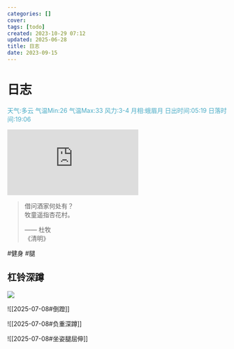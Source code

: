 ```yaml
---
categories: []
cover: 
tags: [todo]
created: 2023-10-29 07:12
updated: 2025-06-28
title: 日志
date: 2023-09-15
---
```

# 日志


<font color="#4bacc6">天气:多云  气温Min:26  气温Max:33  风力:3-4  月相:蛾眉月  日出时间:05:19  日落时间:19:06</font>

![Bing 每次随机图](https://bing.img.run/rand.php)

> 借问酒家何处有？  
> 牧童遥指杏花村。  
> 
> —— 杜牧  
> 《清明》

#健身  #腿 

##  杠铃深蹲
![](https://www.bilibili.com/video/BV1kM411F7G7/?spm_id_from=333.337.search-card.all.click&vd_source=0dad7cc197432b758e30a932d87b30cf)

![[2025-07-08#倒蹬]]

![[2025-07-08#负重深蹲]]

![[2025-07-08#坐姿腿屈伸]]